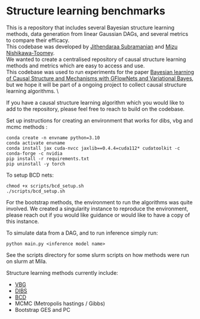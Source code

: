 # Structure learning benchmarks

This is a repository that includes several Bayesian structure learning methods, data generation from linear Gaussian DAGs, and several metrics to compare their efficacy.\
This codebase was developed by [Jithendaraa Subramanian](https://jithendaraa.github.io/) and [Mizu Nishikawa-Toomey](https://mizunt1.github.io/).\
We wanted to create a centralised repository of causal structure learning methods and metrics which are easy to access and use. \
This codebase was used to run experiments for the paper [Bayesian learning of Causal Structure and Mechanisms with GFlowNets and Variational Bayes](https://arxiv.org/abs/2211.02763), but we hope it will be part of a ongoing project to collect causal structure learning algorithms. \

If you have a causal structure learning algorithm which you would like to add to the repository, please feel free to reach to build on the codebase. 

Set up instructions for creating an environment that works for dibs, vbg and mcmc methods : 
```
conda create -n envname python=3.10
conda activate envname
conda install jax cuda-nvcc jaxlib==0.4.4=cuda112* cudatoolkit -c conda-forge -c nvidia
pip install -r requirements.txt
pip uninstall -y torch

```
To setup BCD nets:
```
chmod +x scripts/bcd_setup.sh
./scripts/bcd_setup.sh
```
For the bootstrap methods, the environment to run the algorithms was quite involved. We created a singularity instance to reproduce the environment, please reach out if you would like guidance or would like to have a copy of this instance. 

To simulate data from a DAG, and to run inference simply run: 
```
python main.py <inference model name>
```
See the scripts directory for some slurm scripts on how methods were run on slurm at Mila. 

Structure learning methods currently include:
- [VBG](https://arxiv.org/abs/2211.02763) 
- [DIBS](https://arxiv.org/abs/2105.11839)
- [BCD](https://arxiv.org/abs/2112.02761)
- MCMC (Metropolis hastings / Gibbs)
- Bootstrap GES and PC
